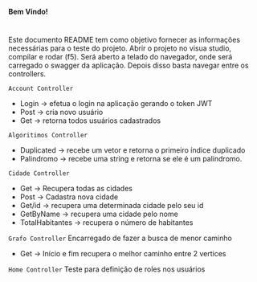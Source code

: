 **Bem Vindo!**
# 
Este documento README tem como objetivo fornecer as informações necessárias para o teste do projeto.
 Abrir o projeto no visua studio, compilar e rodar (f5).
 Será aberto a telado do navegador, onde será carregado o swagger da aplicação.
 Depois disso basta navegar entre os controllers.
 
` Account Controller `
- Login -> efetua o login na aplicação gerando o token JWT
- Post -> cria novo usuário
- Get -> retorna todos usuários cadastrados
 
`Algoritimos Controller`
  - Duplicated -> recebe um vetor e retorna o primeiro índice duplicado
  - Palindromo -> recebe uma string e retorna se ele é um palindromo.
 
`Cidade Controller`
- Get -> Recupera todas as cidades
- Post -> Cadastra nova cidade
- Get/id -> recupera uma determinada cidade pelo seu id
- GetByName -> recupera uma cidade pelo nome
- TotalHabitantes -> recupera o número de habitantes

`Grafo Controller`
Encarregado de fazer a busca de menor caminho
- Get -> Início e fim recupera o melhor caminho entre 2 vertices

`Home Controller`
Teste para definição de roles nos usuários